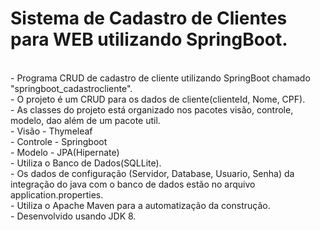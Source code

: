# Sistema de Cadastro de Clientes para WEB utilizando SpringBoot.

<br>
- Programa CRUD de cadastro de cliente utilizando SpringBoot chamado "springboot_cadastrocliente".<br>
- O projeto é um CRUD para os dados de cliente(clienteId, Nome, CPF).<br>
- As classes do projeto está organizado nos pacotes visão, controle, modelo, dao além de um pacote util.<br> 
    - Visão - Thymeleaf <br>
    - Controle - Springboot <br>
    - Modelo - JPA(Hipernate)<br>
- Utiliza o Banco de Dados(SQLLite).<br>
- Os dados de configuração (Servidor, Database, Usuario, Senha) da integração do java com o banco de dados estão no arquivo application.properties.<br>
- Utiliza o Apache Maven para a automatização da construção.<br>
- Desenvolvido usando JDK 8.<br>


